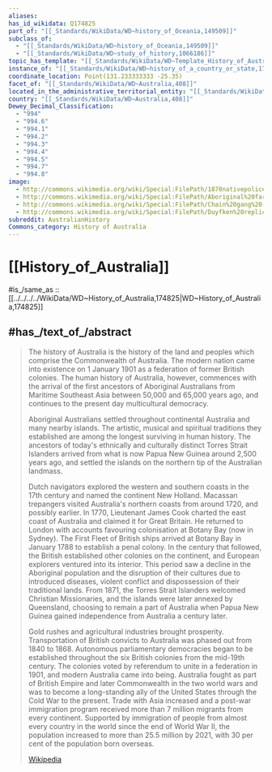 ```yaml
---
aliases:
has_id_wikidata: Q174825
part_of: "[[_Standards/WikiData/WD~history_of_Oceania,149509]]"
subclass_of:
  - "[[_Standards/WikiData/WD~history_of_Oceania,149509]]"
  - "[[_Standards/WikiData/WD~study_of_history,1066186]]"
topic_has_template: "[[_Standards/WikiData/WD~Template_History_of_Australia,14336120]]"
instance_of: "[[_Standards/WikiData/WD~history_of_a_country_or_state,17544377]]"
coordinate_location: Point(131.233333333 -25.35)
facet_of: "[[_Standards/WikiData/WD~Australia,408]]"
located_in_the_administrative_territorial_entity: "[[_Standards/WikiData/WD~Australia,408]]"
country: "[[_Standards/WikiData/WD~Australia,408]]"
Dewey_Decimal_Classification:
  - "994"
  - "994.6"
  - "994.1"
  - "994.2"
  - "994.3"
  - "994.4"
  - "994.5"
  - "994.7"
  - "994.8"
image:
  - http://commons.wikimedia.org/wiki/Special:FilePath/1870nativepolice.jpg
  - http://commons.wikimedia.org/wiki/Special:FilePath/Aboriginal%20farmers%20at%20Franklinford%201858.jpg
  - http://commons.wikimedia.org/wiki/Special:FilePath/Chain%20gang%20-%20convicts%20going%20to%20work%20nr.%20Sidney%20N.S.%20Wales.jpg
  - http://commons.wikimedia.org/wiki/Special:FilePath/Duyfken%20replica%2C%20Swan%20River.jpg
subreddit: AustralianHistory
Commons_category: History of Australia
---
```


# [[History_of_Australia]] 

#is_/same_as :: [[../../../../WikiData/WD~History_of_Australia,174825|WD~History_of_Australia,174825]] 

## #has_/text_of_/abstract 

> The history of Australia is the history of the land and peoples 
> which comprise the Commonwealth of Australia. 
> The modern nation came into existence on 1 January 1901 as a federation of former British colonies. The human history of Australia, however, commences with the arrival of the first ancestors of Aboriginal Australians from Maritime Southeast Asia between 50,000 and 65,000 years ago, and continues to the present day multicultural democracy.
>
> Aboriginal Australians settled throughout continental Australia and many nearby islands. The artistic, musical and spiritual traditions they established are among the longest surviving in human history. The ancestors of today's ethnically and culturally distinct Torres Strait Islanders arrived from what is now Papua New Guinea around 2,500 years ago, and settled the islands on the northern tip of the Australian landmass.
>
> Dutch navigators explored the western and southern coasts in the 17th century and named the continent New Holland. Macassan trepangers visited Australia's northern coasts from around 1720, and possibly earlier. In 1770, Lieutenant James Cook charted the east coast of Australia and claimed it for Great Britain. He returned to London with accounts favouring colonisation at Botany Bay (now in Sydney). The First Fleet of British ships arrived at Botany Bay in January 1788 to establish a penal colony. In the century that followed, the British established other colonies on the continent, and European explorers ventured into its interior. This period saw a decline in the Aboriginal population and the disruption of their cultures due to introduced diseases, violent conflict and dispossession of their traditional lands. From 1871, the Torres Strait Islanders welcomed Christian Missionaries, and the islands were later annexed by Queensland, choosing to remain a part of Australia when Papua New Guinea gained independence from Australia a century later.
>
> Gold rushes and agricultural industries brought prosperity. Transportation of British convicts to Australia was phased out from 1840 to 1868. Autonomous parliamentary democracies began to be established throughout the six British colonies from the mid-19th century. The colonies voted by referendum to unite in a federation in 1901, and modern Australia came into being. Australia fought as part of British Empire and later Commonwealth in the two world wars and was to become a long-standing ally of the United States through the Cold War to the present. Trade with Asia increased and a post-war immigration program received more than 7 million migrants from every continent. Supported by immigration of people from almost every country in the world since the end of World War II, the population increased to more than 25.5 million by 2021, with 30 per cent of the population born overseas.
>
> [Wikipedia](https://en.wikipedia.org/wiki/History%20of%20Australia) 

